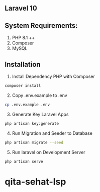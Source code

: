 ## Laravel 10

## System Requirements:

1.  PHP 8.1 ++
2.  Composer
3.  MySQL

## Installation

1.  Install Dependency PHP with Composer

```bash
composer install
```

2.  Copy .env.example to .env

```bash
cp .env.example .env
```

3.  Generate Key Laravel Apps

```bash
php artisan key:generate

```

4.  Run Migration and Seeder to Database

```bash
php artisan migrate --seed

```

5.  Run laravel on Development Server

```bash
php artisan serve

```
# qita-sehat-lsp
